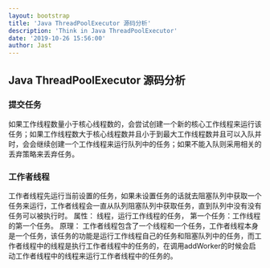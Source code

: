 ```yaml
---
layout: bootstrap
title: 'Java ThreadPoolExecutor 源码分析'
description: 'Think in Java ThreadPoolExecutor'
date: '2019-10-26 15:56:00'
author: Jast
---
```

## Java ThreadPoolExecutor 源码分析

### 提交任务
如果工作线程数量小于核心线程数的，会尝试创建一个新的核心工作线程来运行该任务；如果工作线程数大于核心线程数并且小于到最大工作线程数并且可以入队并时，会会继续创建一个工作线程来运行队列中的任务；如果不能入队则采用相关的丢弃策略来丢弃任务。

### 工作者线程
工作者线程先运行当前设置的任务，如果未设置任务的话就去阻塞队列中获取一个任务来运行，工作者线程会一直从队列阻塞队列中获取任务，直到队列中没有没有任务可以被执行时。
属性：
线程，运行工作线程的任务，
第一个任务：工作线程的第一个任务。
原理：
工作者线程包含了一个线程和一个任务，工作者线程本身是一个任务，该任务的功能是运行工作线程自己的任务和阻塞队列中的任务，而工作者线程中的线程是执行工作者线程中的任务的，在调用addWorker的时候会启动工作者线程中的线程来运行工作者线程中的任务的。
